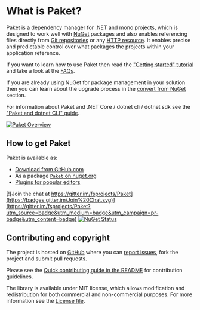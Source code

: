 # What is Paket?

Paket is a dependency manager for .NET and mono projects, which is designed to
work well with [NuGet](https://www.nuget.org/) packages and also enables
referencing files directly from [Git repositories](git-dependencies.html) or any
[HTTP resource](http-dependencies.html). It enables precise and predictable
control over what packages the projects within your application reference.

If you want to learn how to use Paket then read the
["Getting started" tutorial](getting-started.html) and take a look at the [FAQs](faq.html).

If you are already using NuGet for package management in your solution then you
can learn about the upgrade process in the
[convert from NuGet](getting-started.html#Automatic-NuGet-conversion) section.

For information about Paket and .NET Core / dotnet cli / dotnet sdk see the
["Paket and dotnet CLI" guide](paket-and-dotnet-cli.html).

[![Paket Overview](img/paket-overview.png)](img/paket-overview.png)

## How to get Paket

Paket is available as:

* [Download from GitHub.com](https://github.com/fsprojects/Paket/releases/latest)
* As a package [`Paket` on nuget.org](https://www.nuget.org/packages/Paket/)
* [Plugins for popular editors](editor-support.html)

[![Join the chat at https://gitter.im/fsprojects/Paket](https://badges.gitter.im/Join%20Chat.svg)](https://gitter.im/fsprojects/Paket?utm_source=badge&utm_medium=badge&utm_campaign=pr-badge&utm_content=badge)
[![NuGet Status](https://img.shields.io/nuget/v/Paket.svg?style=flat)](https://www.nuget.org/packages/Paket/)

## Contributing and copyright

The project is hosted on [GitHub][gh] where you can [report issues][issues],
fork the project and submit pull requests.

Please see the [Quick contributing guide in the README][readme] for contribution
guidelines.

The library is available under MIT license, which allows modification and
redistribution for both commercial and non-commercial purposes. For more
information see the [License file][license].

  [content]: https://github.com/fsprojects/Paket/tree/master/docs/content
  [gh]: https://github.com/fsprojects/Paket
  [issues]: https://github.com/fsprojects/Paket/issues
  [readme]: https://github.com/fsprojects/Paket/blob/master/README.md
  [license]: license.html
